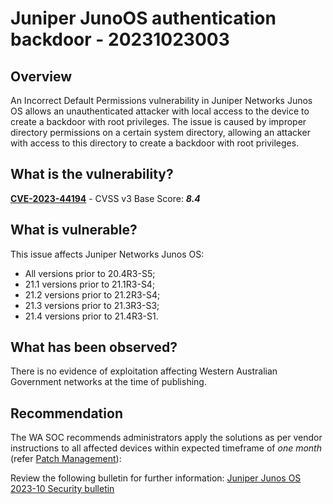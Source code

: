 # Juniper JunoOS authentication backdoor - 20231023003

## Overview

An Incorrect Default Permissions vulnerability in Juniper Networks Junos OS allows an unauthenticated attacker with local access to the device to create a backdoor with root privileges. The issue is caused by improper directory permissions on a certain system directory, allowing an attacker with access to this directory to create a backdoor with root privileges.

## What is the vulnerability?

[**CVE-2023-44194**](https://cve.mitre.org/cgi-bin/cvename.cgi?name=CVE-2023-44194) - CVSS v3 Base Score: ***8.4***

## What is vulnerable?

This issue affects Juniper Networks Junos OS:

- All versions prior to 20.4R3-S5;
- 21.1 versions prior to 21.1R3-S4;
- 21.2 versions prior to 21.2R3-S4;
- 21.3 versions prior to 21.3R3-S3;
- 21.4 versions prior to 21.4R3-S1.

## What has been observed?

There is no evidence of exploitation affecting Western Australian Government networks at the time of publishing.

## Recommendation

The WA SOC recommends administrators apply the solutions as per vendor instructions to all affected devices within expected timeframe of *one month* (refer [Patch Management](../guidelines/patch-management.md)):

Review the following bulletin for further information: [Juniper Junos OS 2023-10 Security bulletin](https://supportportal.juniper.net/s/article/2023-10-Security-Bulletin-Junos-OS-An-unauthenticated-attacker-with-local-access-to-the-device-can-create-a-backdoor-with-root-privileges-CVE-2023-44194?language=en_US)
